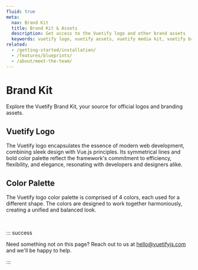 ```yaml
---
fluid: true
meta:
  nav: Brand Kit
  title: Brand Kit & Assets
  description: Get access to the Vuetify logo and other brand assets
  keywords: vuetify logo, vuetify assets, vuetify media kit, vuetify brand kit
related:
  - /getting-started/installation/
  - /features/blueprints/
  - /about/meet-the-team/
---
```


# Brand Kit

Explore the Vuetify Brand Kit, your source for official logos and branding assets.

<PageFeatures />

<PromotedEntry />

## Vuetify Logo

The Vuetify logo encapsulates the essence of modern web development, combining sleek design with Vue.js principles. Its symmetrical lines and bold color palette reflect the framework's commitment to efficiency, flexibility, and elegance, resonating with developers and designers alike.

<ResourcesLogos />

## Color Palette

The Vuetify logo color palette is comprised of 4 colors, each used for a different shape. The colors are designed to work together harmoniously, creating a unified and balanced look.

<ResourcesColorPalette />

<br>

::: success

Need something not on this page? Reach out to us at [hello@vuetifyjs.com](mailto:hello@vuetifyjs.com) and we'll be happy to help.

:::

